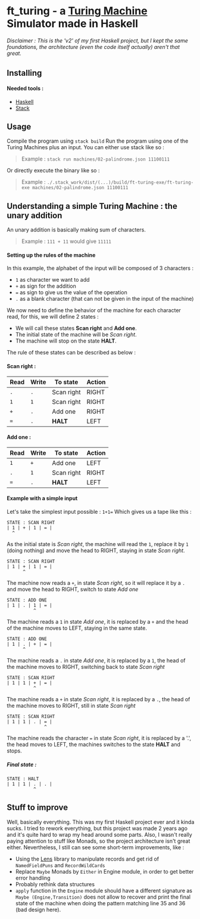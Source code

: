 # ft_turing - a [Turing Machine](https://en.wikipedia.org/wiki/Turing_machine) Simulator made in Haskell

###### Disclaimer : This is the 'v2' of my first Haskell project, but I kept the same foundations, the architecture (even the code itself actually) aren't that great.

## Installing
#### Needed tools :
- [Haskell](https://www.haskell.org/platform/)
- [Stack](https://docs.haskellstack.org/en/stable/install_and_upgrade/)

## Usage
Compile the program using `stack build`
Run the program using one of the Turing Machines plus an input. You can either use stack like so :
> Example : `stack run machines/02-palindrome.json 11100111`

Or directly execute the binary like so :
> Example : `./.stack_work/dist/(...)/build/ft-turing-exe/ft-turing-exe machines/02-palindrome.json 11100111`

## Understanding a simple Turing Machine : the unary addition
An unary addition is basically making sum of characters.
> Example : `111 + 11` would give `11111`

#### Setting up the rules of the machine
In this example, the alphabet of the input will be composed of 3 characters :
- `1` as character we want to add
- `+` as sign for the addition
- `=` as sign to give us the value of the operation
- `.` as a blank character (that can not be given in the input of the machine)

We now need to define the behavior of the machine for each character read, for this, we will define 2 states :
- We will call these states **Scan right** and **Add one**.
- The initial state of the machine will be *Scan right*.
- The machine will stop on the state **HALT**.

The rule of these states can be described as below :


#### Scan right :
| Read | Write | To state | Action |
| ---- | ----- | -------- | ------ |
| `.`  |  `.`  |Scan right| RIGHT  |
| `1`  |  `1`  |Scan right| RIGHT  |
| `+`  |  `.`  |Add one   | RIGHT  |
| `=`  |  `.`  |**HALT**  | LEFT   |

#### Add one :
| Read | Write | To state | Action |
| ---- | ----- | -------- | ------ |
| `1`  | `+`   |Add one   |  LEFT  |
| `.`  | `1`   |Scan right|  RIGHT |
| `=`  | `.`   |**HALT**  |  LEFT  |

#### Example with a simple input
Let's take the simplest input possible : `1+1=`
Which gives us a tape like this :
```
STATE : SCAN RIGHT
| 1 | + | 1 | = |
  ^
```
As the initial state is *Scan right*, the machine will read the `1`, replace it by `1` (doing nothing) and move the head to RIGHT, staying in state *Scan right*.
```
STATE : SCAN RIGHT
| 1 | + | 1 | = |
      ^
```
The machine now reads a `+`, in state *Scan right*, so it will replace it by a `.` and move the head to RIGHT, switch to state *Add one*
```
STATE : ADD ONE
| 1 | . | 1 | = |
          ^
```
The machine reads a `1` in state *Add one*, it is replaced by a `+` and the head of the machine moves to LEFT, staying in the same state.

```
STATE : ADD ONE
| 1 | . | + | = |
      ^
```
The machine reads a `.` in state *Add one*, it is replaced by a `1`, the head of the machine moves to RIGHT, switching back to state *Scan right*
```
STATE : SCAN RIGHT
| 1 | 1 | + | = |
          ^
```
The machine reads a `+` in state *Scan right*, it is replaced by a `.`, the head of the machine moves to RIGHT, still in state *Scan right*
```
STATE : SCAN RIGHT
| 1 | 1 | . | = |
              ^
```
The machine reads the character `=` in state *Scan right*, it is replaced by a '.', the head moves to LEFT, the machines switches to the state **HALT** and stops.

##### Final state :
```
STATE : HALT
| 1 | 1 | . | . |
          ^
```

## Stuff to improve

Well, basically everything. This was my first Haskell project ever and it kinda sucks. I tried to rework everything, but this project was made 2 years ago and it's quite hard to wrap my head around some parts. Also, I wasn't really paying attention to stuff like Monads, so the project architecture isn't great either. Nevertheless, I still can see some short-term improvements, like :

- Using the [Lens](https://github.com/ekmett/lens/) library to manipulate records and get rid of `NamedFieldPuns` and `RecordWildCards`
- Replace `Maybe` Monads by `Either` in Engine module, in order to get better error handling
- Probably rethink data structures
- `apply` function in the `Engine` module should have a different signature as `Maybe (Engine,Transition)` does not allow to recover and print the final state of the machine when doing the pattern matching line 35 and 36 (bad design here).
